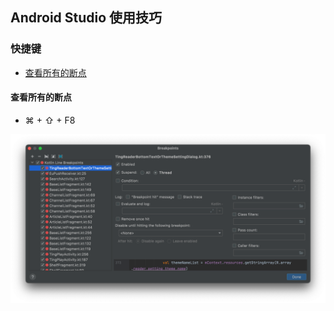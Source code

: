 ## Android Studio 使用技巧


### 快捷键

- [查看所有的断点](#查看所有的断点)



#### 查看所有的断点

- ⌘ + ⇧ + F8 

![](./imgs/img.png)